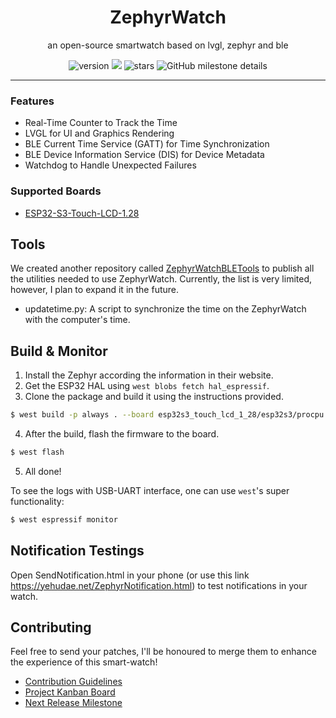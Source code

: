 <p align="center">
  <h1 align="center">ZephyrWatch</h1>
</p>
<p align="center">
an open-source smartwatch based on lvgl, zephyr and ble
</p>

<div align="center">

![version](https://img.shields.io/github/v/release/electricalgorithm/zephyr-watch?include_prereleases&sort=date&display_name=release&style=flat-square) ![](https://img.shields.io/badge/license-GNUv3-critical?style=flat-square) ![stars](https://img.shields.io/github/stars/electricalgorithm/zephyr-watch?style=flat-square) ![GitHub milestone details](https://img.shields.io/github/milestones/progress-percent/electricalgorithm/zephyr-watch/2?style=flat-square&color=%23ffcc01)



---

</div>

### Features
- Real-Time Counter to Track the Time
- LVGL for UI and Graphics Rendering
- BLE Current Time Service (GATT) for Time Synchronization
- BLE Device Information Service (DIS) for Device Metadata
- Watchdog to Handle Unexpected Failures

### Supported Boards
- [ESP32-S3-Touch-LCD-1.28](https://www.waveshare.com/wiki/ESP32-S3-Touch-LCD-1.28)

## Tools
We created another repository called [ZephyrWatchBLETools](https://github.com/electricalgorithm/ZephyrWatchBLETools) to publish all the utilities needed to use ZephyrWatch. Currently, the list is very limited, however, I plan to expand it in the future.

- updatetime.py: A script to synchronize the time on the ZephyrWatch with the computer's time.


## Build & Monitor
1. Install the Zephyr according the information in their website.
2. Get the ESP32 HAL using `west blobs fetch hal_espressif`.
3. Clone the package and build it using the instructions provided.
```sh
$ west build -p always . --board esp32s3_touch_lcd_1_28/esp32s3/procpu
```
4. After the build, flash the firmware to the board.
```sh
$ west flash
```
5. All done!

To see the logs with USB-UART interface, one can use `west`'s super functionality:
```sh
$ west espressif monitor
```

## Notification Testings
Open SendNotification.html in your phone (or use this link https://yehudae.net/ZephyrNotification.html) to test notifications in your watch.

## Contributing
Feel free to send your patches, I'll be honoured to merge them to enhance the experience of this smart-watch!

- [Contribution Guidelines](./CONTRIBUTING.md)
- [Project Kanban Board](https://github.com/users/electricalgorithm/projects/3)
- [Next Release Milestone](https://github.com/electricalgorithm/zephyr-watch/milestone/2)
